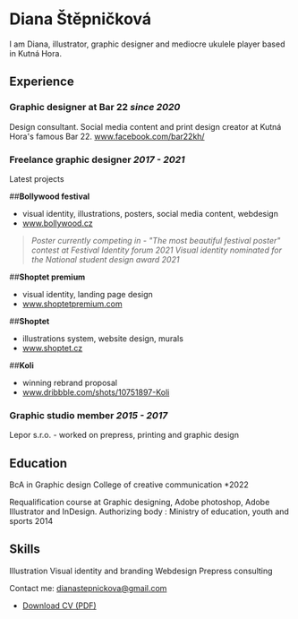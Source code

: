 <!-- Use Markdown for headings, paragraphs, lists, etc. to add structural meaning to your content. -->

# Diana Štěpničková

I am Diana, illustrator, graphic designer and mediocre ukulele player based in Kutná Hora.


## Experience

### Graphic designer at Bar 22 *since 2020*
Design consultant. Social media content and print design creator at Kutná Hora's famous Bar 22.
www.facebook.com/bar22kh/

### Freelance graphic designer *2017 - 2021*
Latest projects

##**Bollywood festival**
- visual identity, illustrations, posters, social media content, webdesign 
- www.bollywood.cz

> *Poster currently competing in - "The most beautiful festival poster" contest at Festival Identity forum 2021*
> *Visual identity nominated for the National student design award 2021* 

##**Shoptet premium**
- visual identity, landing page design
- www.shoptetpremium.com

##**Shoptet** 
- illustrations system, website design, murals
- www.shoptet.cz

##**Koli**
- winning rebrand proposal
- www.dribbble.com/shots/10751897-Koli  

   



### Graphic studio member *2015 - 2017*

Lepor s.r.o. - worked on prepress, printing and graphic design





## Education

BcA in Graphic design
College of creative communication 
*2022

Requalification course at Graphic designing, Adobe photoshop, Adobe Illustrator and InDesign.
Authorizing body : Ministry of education, youth and sports
2014



## Skills

Illustration
Visual identity and branding
Webdesign
Prepress consulting

Contact me: dianastepnickova@gmail.com

- [Download CV (PDF)](pdf/cv-2021-11-jgagne.pdf) <!-- At the top or bottom? -->
